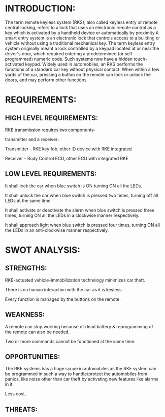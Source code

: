 # INTRODUCTION:

The term remote keyless system (RKS), also called keyless entry or remote central locking, refers to a lock that uses an electronic remote control as a key which is activated by a handheld device or automatically by proximity.A smart entry system is an electronic lock that controls access to a building or vehicle without using a traditional mechanical key. The term keyless entry system originally meant a lock controlled by a keypad located at or near the driver's door, which required entering a predetermined (or self-programmed) numeric code. Such systems now have a hidden touch-activated keypad.
Widely used in automobiles, an RKS performs the functions of a standard car key without physical contact. When within a few yards of the car, pressing a button on the remote can lock or unlock the doors, and may perform other functions.

# REQUIREMENTS:
## HIGH LEVEL REQUIREMENTS:

RKE transmission requires two components-

transmitter and a receiver:

Transmitter - RKE key fob, other ID device with RKE integrated 

Receiver - Body Control ECU, other ECU with integrated RKE 

## LOW LEVEL REQUIREMENTS:

It shall lock the car when blue switch is ON turning ON all the LEDs.

It shall unlock the car when blue switch is pressed two times, turning off all LEDs at the same time

It shall activate or deactivate the alarm when blue switch is pressed three times, turning ON all the LEDs in a clockwise manner respectively.

It shall approach light when blue switch is pressed four times, turning ON all the LEDs in an anti-clockwise manner respectively.

# SWOT ANALYSIS:
## STRENGTHS:

RKE-actuated vehicle-immobilization technology minimizes car theft. 

There is no human interaction with the car as it is keyless.

Every function is managed by the buttons on the remote.

## WEAKNESS:

A remote can stop working because of dead battery & reprogramming of the remote can also be needed.

Two or more commands cannot be functioned at the same time.

## OPPORTUNITIES:

The RKE systems has a huge scope in automobiles as the RKE system can be programmed in such a way to handle/protect the automobiles from panics, like noise other than car theft by activating new features like alarms in it.

Less cost.

## THREATS:



